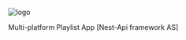 ![logo](http://ex001.nest-api.com/wp-content/uploads/2019/03/moodLogo.png)

Multi-platform Playlist App [Nest-Api framework AS]
